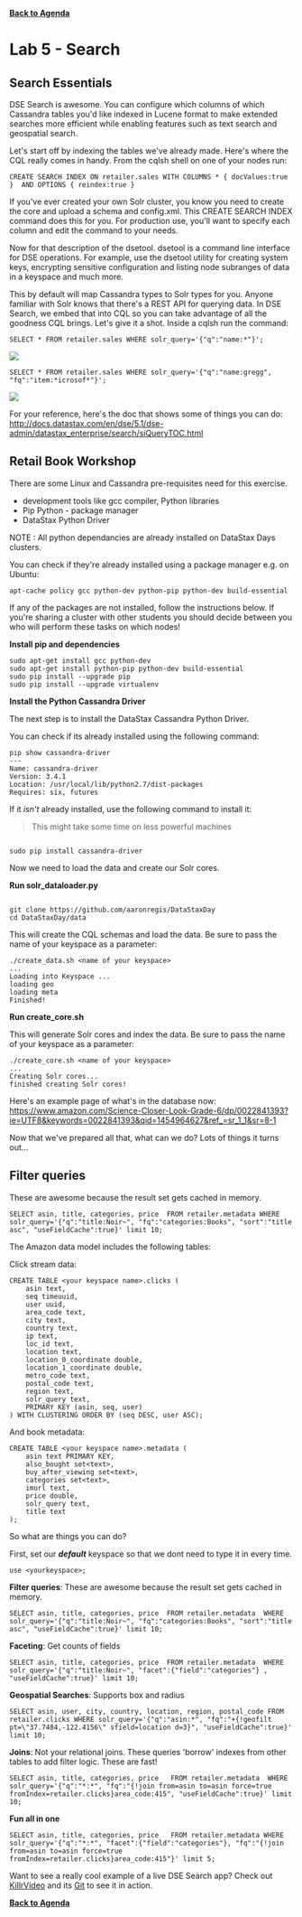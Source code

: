 **[Back to Agenda](./../README.md)**


# Lab 5 - Search

## Search Essentials

DSE Search is awesome. You can configure which columns of which Cassandra tables you'd like indexed in Lucene format to make extended searches more efficient while enabling features such as text search and geospatial search.

Let's start off by indexing the tables we've already made. Here's where the CQL really comes in handy.  From the cqlsh shell on one of your nodes run:

```
CREATE SEARCH INDEX ON retailer.sales WITH COLUMNS * { docValues:true }  AND OPTIONS { reindex:true } 
```

If you've ever created your own Solr cluster, you know you need to create the core and upload a schema and config.xml. This CREATE SEARCH INDEX command does this for you. For production use, you'll want to specify each column and edit the command to your needs.

Now for that description of the dsetool. dsetool is a command line interface for DSE operations. For example, use the dsetool utility for creating system keys, encrypting sensitive configuration and listing node subranges of data in a keyspace and much more.

This by default will map Cassandra types to Solr types for you. Anyone familiar with Solr knows that there's a REST API for querying data. In DSE Search, we embed that into CQL so you can take advantage of all the goodness CQL brings. Let's give it a shot.  Inside a cqlsh run the command:

```
SELECT * FROM retailer.sales WHERE solr_query='{"q":"name:*"}';
```

![](./img/lab5-2solrselect.png)

```
SELECT * FROM retailer.sales WHERE solr_query='{"q":"name:gregg", "fq":"item:*icrosof*"}';
```

![](./img/lab5-3solrselect.png)

For your reference, here's the doc that shows some of things you can do: http://docs.datastax.com/en/dse/5.1/dse-admin/datastax_enterprise/search/siQueryTOC.html

## Retail Book Workshop

There are some Linux and Cassandra pre-requisites need for this exercise.
* development tools like gcc compiler, Python libraries
* Pip Python - package manager
* DataStax Python Driver

NOTE : All python dependancies are already installed on DataStax Days clusters.

You can check if they're already installed using a package manager e.g. on Ubuntu:
```
apt-cache policy gcc python-dev python-pip python-dev build-essential
```
If any of the packages are not installed, follow the instructions below. If you're sharing a cluster with other students you should decide between you who will perform these tasks on which nodes!

**Install pip and dependencies**

```
sudo apt-get install gcc python-dev
sudo apt-get install python-pip python-dev build-essential
sudo pip install --upgrade pip
sudo pip install --upgrade virtualenv
```

**Install the Python Cassandra Driver**

The next step is to install the DataStax Cassandra Python Driver.

You can check if its already installed using the following command:
```
pip show cassandra-driver
---
Name: cassandra-driver
Version: 3.4.1
Location: /usr/local/lib/python2.7/dist-packages
Requires: six, futures
```
If it *isn't* already installed, use the following command to install it:

>This might take some time on less powerful machines

```

sudo pip install cassandra-driver
```

Now we need to load the data and create our Solr cores.

**Run solr_dataloader.py**

```

git clone https://github.com/aaronregis/DataStaxDay
cd DataStaxDay/data

```

This will create the CQL schemas and load the data. Be sure to pass the name of your keyspace as a parameter:

```
./create_data.sh <name of your keyspace>
...
Loading into Keyspace ...
loading geo
loading meta
Finished!
```

**Run create_core.sh**

This will generate Solr cores and index the data. Be sure to pass the name of your keyspace as a parameter:
```
./create_core.sh <name of your keyspace>
...
Creating Solr cores...
finished creating Solr cores!
```


Here's an example page of what's in the database now:   
 https://www.amazon.com/Science-Closer-Look-Grade-6/dp/0022841393?ie=UTF8&keywords=0022841393&qid=1454964627&ref_=sr_1_1&sr=8-1

Now that we've prepared all that, what can we do?  Lots of things it turns out...

## Filter queries

These are awesome because the result set gets cached in memory.

```
SELECT asin, title, categories, price  FROM retailer.metadata WHERE solr_query='{"q":"title:Noir~", "fq":"categories:Books", "sort":"title asc", "useFieldCache":true}' limit 10;
```


The Amazon data model includes the following tables:


Click stream data:
```
CREATE TABLE <your keyspace name>.clicks (
    asin text,
    seq timeuuid,
    user uuid,
    area_code text,
    city text,
    country text,
    ip text,
    loc_id text,
    location text,
    location_0_coordinate double,
    location_1_coordinate double,
    metro_code text,
    postal_code text,
    region text,
    solr_query text,
    PRIMARY KEY (asin, seq, user)
) WITH CLUSTERING ORDER BY (seq DESC, user ASC);
```
And book metadata:

```
CREATE TABLE <your keyspace name>.metadata (
    asin text PRIMARY KEY,
    also_bought set<text>,
    buy_after_viewing set<text>,
    categories set<text>,
    imurl text,
    price double,
    solr_query text,
    title text
);
```

So what are things you can do?

First, set our ***default*** keyspace so that we dont need to type it in every time.

```
use <yourkeyspace>;
```

**Filter queries**: These are awesome because the result set gets cached in memory.
```
SELECT asin, title, categories, price  FROM retailer.metadata  WHERE solr_query='{"q":"title:Noir~", "fq":"categories:Books", "sort":"title asc", "useFieldCache":true}' limit 10;
```

**Faceting**: Get counts of fields
```
SELECT asin, title, categories, price  FROM retailer.metadata  WHERE solr_query='{"q":"title:Noir~", "facet":{"field":"categories"} , "useFieldCache":true}' limit 10;
```

**Geospatial Searches**: Supports box and radius
```
SELECT asin, user, city, country, location, region, postal_code FROM retailer.clicks WHERE solr_query='{"q":"asin:*", "fq":"+{!geofilt pt=\"37.7484,-122.4156\" sfield=location d=3}", "useFieldCache":true}' limit 10;
```

**Joins**: Not your relational joins. These queries 'borrow' indexes from other tables to add filter logic. These are fast!
```
SELECT asin, title, categories, price   FROM retailer.metadata  WHERE solr_query='{"q":"*:*", "fq":"{!join from=asin to=asin force=true fromIndex=retailer.clicks}area_code:415", "useFieldCache":true}' limit 10;
```

**Fun all in one**
```
SELECT asin, title, categories, price   FROM retailer.metadata WHERE solr_query='{"q":"*:*", "facet":{"field":"categories"}, "fq":"{!join from=asin to=asin force=true fromIndex=retailer.clicks}area_code:415"}' limit 5;
```

Want to see a really cool example of a live DSE Search app? Check out [KillrVideo](http://www.killrvideo.com/) and its [Git](https://github.com/luketillman/killrvideo-csharp) to see it in action.

**[Back to Agenda](./../README.md)**
